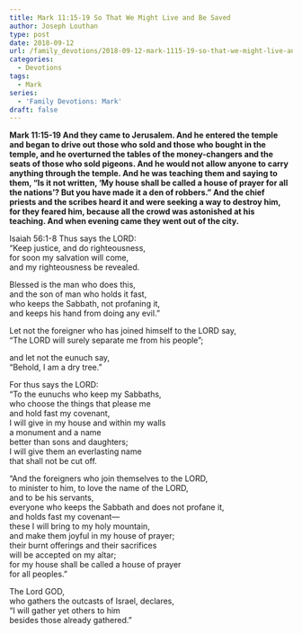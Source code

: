 ```yaml
---
title: Mark 11:15-19 So That We Might Live and Be Saved
author: Joseph Louthan
type: post
date: 2018-09-12
url: /family_devotions/2018-09-12-mark-1115-19-so-that-we-might-live-and-b.md/
categories:
  - Devotions
tags:
  - Mark
series:
  - 'Family Devotions: Mark'
draft: false
---
```


**Mark 11:15-19 And they came to Jerusalem. And he entered the temple and began to drive out those who sold and those who bought in the temple, and he overturned the tables of the money-changers and the seats of those who sold pigeons. And he would not allow anyone to carry anything through the temple. And he was teaching them and saying to them, “Is it not written, ‘My house shall be called a house of prayer for all the nations’? But you have made it a den of robbers.” And the chief priests and the scribes heard it and were seeking a way to destroy him, for they feared him, because all the crowd was astonished at his teaching. And when evening came they went out of the city.**

Isaiah 56:1-8
Thus says the LORD:  
“Keep justice, and do righteousness,  
for soon my salvation will come,  
and my righteousness be revealed.  

Blessed is the man who does this,  
and the son of man who holds it fast,  
who keeps the Sabbath, not profaning it,  
and keeps his hand from doing any evil.”  

Let not the foreigner who has joined himself to the LORD say,  
“The LORD will surely separate me from his people”;  

and let not the eunuch say,  
“Behold, I am a dry tree.”  

For thus says the LORD:  
“To the eunuchs who keep my Sabbaths,  
who choose the things that please me  
and hold fast my covenant,  
I will give in my house and within my walls  
a monument and a name  
better than sons and daughters;  
I will give them an everlasting name  
that shall not be cut off.  

“And the foreigners who join themselves to the LORD,  
to minister to him, to love the name of the LORD,  
and to be his servants,  
everyone who keeps the Sabbath and does not profane it,  
and holds fast my covenant—  
these I will bring to my holy mountain,  
and make them joyful in my house of prayer;  
their burnt offerings and their sacrifices  
will be accepted on my altar;  
for my house shall be called a house of prayer  
for all peoples.”  

The Lord GOD,  
who gathers the outcasts of Israel, declares,  
“I will gather yet others to him  
besides those already gathered.”